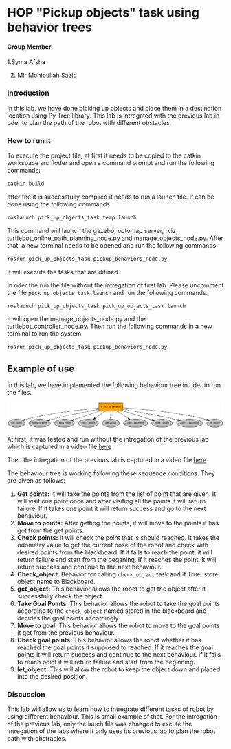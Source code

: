 # HOP "Pickup objects" task using behavior trees

#### Group Member
 1.Syma Afsha

2. Mir Mohibullah Sazid

### Introduction    
In this lab, we have done picking up objects and place them in a destination location using Py Tree library. This lab is intregated with the previous lab in oder to plan the path of the robot with different obstacles. 

### How to run it
To execute the project file, at first it needs to be copied to the catkin workspace src floder and open a command prompt and run the following commands:
```bash
catkin build
```
after the it is successfully complied it needs to run a launch file. It can be done using the following commands
```bash
roslaunch pick_up_objects_task temp.launch
```
This command will launch the gazebo, octomap server, rviz, turtlebot_online_path_planning_node.py and manage_objects_node.py. After that, a new terminal needs to be opened and run the following commands. 
```bash 
rosrun pick_up_objects_task pickup_behaviors_node.py
```
It will execute the tasks that are difined. 

In oder the run the file without the intregation of first  lab. Please uncomment the file `pick_up_objects_task.launch` and run the following commands. 
```bash
roslaunch pick_up_objects_task pick_up_objects_task.launch
```
It will open the manage_objects_node.py and the turtlebot_controller_node.py. Then run the following commands in a new terminal to run the system. 
```bash 
rosrun pick_up_objects_task pickup_behaviors_node.py
```
## Example of use
In this lab, we have implemented the following behaviour tree in oder to run the files.
<div style="text-align: center">
    <img src='pick_up_objects_task/media/tmpbehavior_tree.png' width='600'/>
</div>

At first, it was tested and run without the intregation of the previous lab which is captured in a video file [here](https://youtu.be/BtH838aQ-kY?si=FODpfT1BSSTDtfYa)

Then the intregation of the previous lab is captured in a video file [here](https://youtu.be/exelGb3x6Fo?si=CQTJ02IE5IFs8yYy)

The behaviour tree is working following these sequence conditions. They are given as follows:

1. **Get points:** It will take the points from the list of point that are given. It will visit one point once and after visiting all the points it will return failure. If it takes one point it will return success and go to the next behaviour. 
2. **Move to points:** After getting the points, it will move to the points it has got from the get points. 
3. **Check points:** It will check the point that is should reached. It takes the odometry value to get the current pose of the robot and check with desired points from the blackboard. If it fails to reach the point, it will return failure and start from the beganing. If it reaches the point, it will return success and continue to the next behaviour.
4. **Check_object:** Behavior for calling `check_object` task and if True, store object name to Blackboard. 
5. **get_object:** This behavior allows the robot to get the object after it successfully check the object.
6. **Take Goal Points:** This behavior allows the robot to take the goal points according to the `check_object` named stored in the blackboard and decides the goal points accordingly. 
7. **Move to goal:** This behavior allows the robot to move to the goal points it get from the previous behaviour. 
8. **Check goal points:** This behavior allows the robot whether it has reached the goal points it supposed to reached. If it reaches the goal points it will return success and continue to the next behaviour. If it fails to reach point it will return failure and start from the beginning. 
9. **let_object:** This will allow the robot to keep the object down and placed into the desired position. 

### Discussion
This lab will allow us to learn how to intregrate different tasks of robot by using different behaviour. This is small example of that. For the intregation of the previous lab, only the lauch file was changed to excute the intregation of the labs where it only uses its previous lab to plan the robot path with obstracles.  
